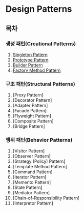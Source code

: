 # Design Patterns

## 목차
### 생성 패턴(Creational Patterns)
1. [Singleton Pattern](./src/singleton/Singleton.md)
2. [Prototype Pattern](./src/prototype/Prototype-Pattern.md)
3. [Builder Pattern](./src/builder/Builder-Pattern.md)
4. [Factory Method Pattern](./src/factoryMethod/Factory-Method-Pattern.md)

### 구조 패턴(Structural Patterns)
1. [Proxy Pattern]
2. [Decorator Pattern]
3. [Adapter Pattern]
4. [Facade Pattern]
5. [Flyweight Pattern]
6. [Composite Pattern]
7. [Bridge Pattern]

### 행위 패턴(Behavior Patterns)
1. [Visitor Pattern]
2. [Observer Pattern]
3. [Strategy (Policy) Pattern]
4. [Template Method Pattern]
5. [Command Pattern]
6. [Iterator Pattern]
7. [Memento Pattern]
8. [State Pattern]
9. [Mediator Pattern]
10. [Chain-of-Responsibility Pattern]
11. [Interpretor Pattern]
